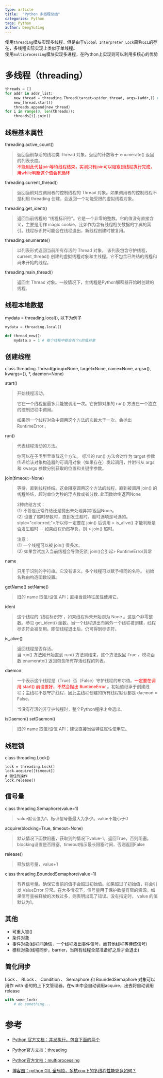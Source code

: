 ```yaml
---
type: article
title:  "Python 多线程总结"
categories: Python
tags: Python
author: DengYuting
---
```


使用`threading`模块实现多线程，但是由于`Global Interpreter Lock`简称`GIL`的存在，多线程实际实现上类似于单线程。  
使用`multiprocessing`模块实现多进程，在Python上实现则可以利用多核心的优势
<!--more-->

# 多线程（threading）

```python
threads = []
for addr in addr_list:
    new_thread = threading.Thread(target=spider_thread, args=(addr,)) # 这里的参数必须加括号，且需要有个,结尾
    new_thread.start()
    threads.append(new_thread) 
for i in range(0, len(threads)):
    threads[i].join()
```

## 线程基本属性

threading.active_count()
> 返回当前存活的线程类 Thread 对象。返回的计数等于 enumerate() 返回的列表长度。  
> <span style="color:red;">不能用此代替join等待线程结束，实测只有join可以阻塞到线程执行完成，用while判断这个值会死循环</span>

threading.current_thread()
> 返回当前对应调用者的控制线程的 Thread 对象。如果调用者的控制线程不是利用 threading 创建，会返回一个功能受限的虚拟线程对象。

threading.get_ident()
> 返回当前线程的 “线程标识符”。它是一个非零的整数。它的值没有直接含义，主要是用作 magic cookie，比如作为含有线程相关数据的字典的索引。线程标识符可能会在线程退出，新线程创建时被复用。

threading.enumerate()
> 以列表形式返回当前所有存活的 Thread 对象。 该列表包含守护线程，current_thread() 创建的虚拟线程对象和主线程。它不包含已终结的线程和尚未开始的线程。

threading.main_thread()
> 返回主 Thread 对象。一般情况下，主线程是Python解释器开始时创建的线程。

## 线程本地数据

mydata = threading.local(), 以下为例子
```python
mydata = threading.local()

def thread_new():
    mydata.x = 1 # 每个线程中都会有个x的值对象
```

## 创建线程
class threading.Thread(group=None, target=None, name=None, args=(), kwargs={}, *, daemon=None)

start()  
> 开始线程活动。  
> 
> 它在一个线程里最多只能被调用一次。它安排对象的 run() 方法在一个独立的控制进程中调用。  
> 
> 如果同一个线程对象中调用这个方法的次数大于一次，会抛出 RuntimeError 。

run()

> 代表线程活动的方法。
> 
> 你可以在子类型里重载这个方法。 标准的 run() 方法会对作为 target 参数传递给该对象构造器的可调用对象（如果存在）发起调用，并附带从 args 和 kwargs 参数分别获取的位置和关键字参数。

join(timeout=None)

> 等待，直到线程终结。这会阻塞调用这个方法的线程，直到被调用 join() 的线程终结，超时单位为秒的浮点数或者分数. 此函数始终返回None
>
> 2种终结方式：  
> (1) 不管是正常终结还是抛出未处理异常f返回None。   
> (2) 设置了超时参数时，直到发生超时，超时选项是可选的。<span > style="color:red;">所以你一定要在 join() 后调用 > is_alive() 才能判断是否发生超时 -- 如果线程仍然存货，则 > join() 超时。</span>
> 
> 注意：  
> (1) 一个线程可以被 join() 很多次。  
> (2) 如果尝试加入当前线程会导致死锁, join()会引起> RuntimeError异常

name

>  只用于识别的字符串。它没有语义。多个线程可以赋予相同的名称。 初始名称由构造函数设置。

getName()
setName()

>  旧的 name 取值/设值 API；直接当做特征属性使用它。

ident

>  这个线程的 '线程标识符'，如果线程尚未开始则为 None 。这是个非零整数。参见 get_ident() 函数。当一个线程退出而另外一个线程被创建，线程标识符会被复用。即使线程退出后，仍可得到标识符。

is_alive()

>  返回线程是否存活。  
>  当 run() 方法刚开始直到 run() 方法刚结束，这个方法返回 True 。模块函数 enumerate() 返回包含所有存活线程的列表。

daemon

>  一个表示这个线程是（True）否（False）守护线程的布尔值。<span style="color:red;">一定要在调用 start() 前设置好，不然会抛出 RuntimeError </span>。初始值继承于创建线程；主线程不是守护线程，因此主线程创建的所有线程默认都是 daemon = False。
> 
>  当没有存活的非守护线程时，整个Python程序才会退出。

isDaemon()
setDaemon()

>  旧的 name 取值/设值 API；建议直接当做特征属性使用它。

## 线程锁
class threading.Lock()
```ptyhon
lock = threading.Lock()
lock.acquire([timeout])
# 锁住的操作
lock.release()
```

## 信号量
class threading.Semaphore(value=1)
> value默认值为1，标识信号量最大为多少。value不能小于0

acquire(blocking=True, timeout=None)
> 默认情况下函数阻塞，获取到的情况下value-1，返回True，否则阻塞。blocking设置是否阻塞，timeout指示最长阻塞时间，否则返回False

release()
> 释放信号量，value+1

class threading.BoundedSemaphore(value=1)
> 有界信号量。确保它当前的值不会超过初始值。如果超过了初始值，将会引发 ValueError 异常。在大多情况下，信号量用于保护数量有限的资源。如果信号量被释放的次数过多，则表明出现了错误。没有指定时， value 的值默认为1。

## 其他

- 可重入锁()
- 条件对象
- 事件对象(线程间通信，一个线程发出事件信号，而其他线程等待该信号)
- 栅栏对象(线程同步，barrier，当所有线程全部准备好之后才会退出)

## 简化同步

Lock 、 RLock 、 Condition 、 Semaphore 和 BoundedSemaphore 对象可以用作 with 语句的上下文管理器。在with中会自动调用acquire，出去将自动调用release

```python
with some_lock:
    # do something...
```


# 参考
- <a href="https://docs.python.org/zh-cn/3.7/library/concurrency.html">Python 官方文档：并发执行，包含下面的两个</a>
- <a href="https://docs.python.org/zh-cn/3.7/library/threading.html">Python官方文档：threading</a>
- <a href="https://docs.python.org/zh-cn/3.7/library/multiprocessing.html"> Python官方文档：multiprocessing </a>
  
- <a href="https://www.cnblogs.com/zdz8207/p/python_learn_note_104.html">博客园：python GIL 全局锁，多核cpu下的多线程性能究竟如何？</a>
